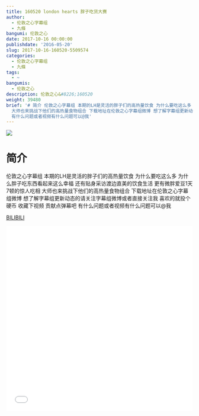 ```yaml
---
title: 160520 london hearts 胖子吃货大赛
author:
  - 伦敦之心字幕组
  - 九條
bangumi: 伦敦之心
date: 2017-10-16 00:00:00
publishdate: '2016-05-20'
slug: 2017-10-16-160520-5509574
categories:
  - 伦敦之心字幕组
  - 九條
tags:
  - ~
bangumis:
  - 伦敦之心
description: 伦敦之心&#8226;160520
weight: 39480
brief: '# 简介 伦敦之心字幕组 本期的LH是灵活的胖子们的高热量饮食 为什么要吃这么多 为什么胖子吃东西看起来这么幸福 还有贴身采访渡边直美的饮食生活 更有微胖爱豆1天7顿的惊人吃相
  大师也来挑战下他们的高热量食物组合 下载地址在伦敦之心字幕组微博 想了解字幕组更新动态的请关注字幕组微博或者直接关注我 喜欢的就投个硬币 收藏下视频 贡献点弹幕吧
  有什么问题或者视频有什么问题可以@我'
---
```


![](https://i.imgur.com/CZ4WHyc.jpg)

# 简介  
伦敦之心字幕组 本期的LH是灵活的胖子们的高热量饮食 为什么要吃这么多 为什么胖子吃东西看起来这么幸福 还有贴身采访渡边直美的饮食生活 更有微胖爱豆1天7顿的惊人吃相 大师也来挑战下他们的高热量食物组合 下载地址在伦敦之心字幕组微博 想了解字幕组更新动态的请关注字幕组微博或者直接关注我 喜欢的就投个硬币 收藏下视频 贡献点弹幕吧
有什么问题或者视频有什么问题可以@我

  [BILIBILI](https://www.bilibili.com/video/av5509574/)


<div class="vcontainer">  <iframe class='video' src="//www.bilibili.com/blackboard/player.html?aid=5509574" width="100%" height="500" frameborder="0" allowfullscreen="allowfullscreen"></iframe></div>

